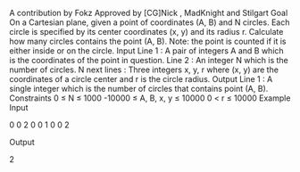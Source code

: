 
A contribution by Fokz
Approved by [CG]Nick , MadKnight and Stilgart
 Goal
On a Cartesian plane, given a point of coordinates (A, B) and N circles. Each circle is specified by its center coordinates (x, y) and its radius r.
Calculate how many circles contains the point (A, B).
Note: the point is counted if it is either inside or on the circle.
Input
Line 1 : A pair of integers A and B which is the coordinates of the point in question.
Line 2 : An integer N which is the number of circles.
N next lines : Three integers x, y, r where (x, y) are the coordinates of a circle center and r is the circle radius.
Output
Line 1 : A single integer which is the number of circles that contains point (A, B).
Constraints
0 ≤ N ≤ 1000
-10000 ≤ A, B, x, y ≤ 10000
0 < r ≤ 10000
Example
Input

0 0
2
0 0 1
0 0 2

Output

2

